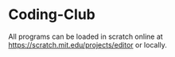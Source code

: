 # Coding-Club

All programs can be loaded in scratch online at https://scratch.mit.edu/projects/editor or locally.
